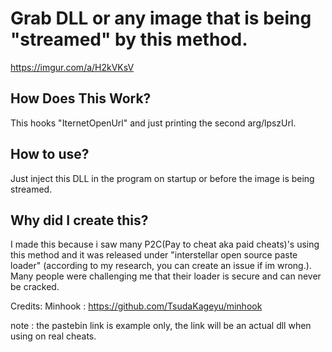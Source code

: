 # Grab DLL or any image that is being "streamed" by this method.

https://imgur.com/a/H2kVKsV

## How Does This Work?

This hooks "IternetOpenUrl" and just printing the second arg/lpszUrl.

## How to use?
Just inject this DLL in the program on startup or before the image is being streamed.

## Why did I create this?

I made this because i saw many P2C(Pay to cheat aka paid cheats)'s using this method and it was released under "interstellar open source paste loader" (according to my research, you can create an issue if im wrong.). Many people were challenging me that their loader is secure and can never be cracked.

Credits:
Minhook : https://github.com/TsudaKageyu/minhook

note : the pastebin link is example only, the link will be an actual dll when using on real cheats.
